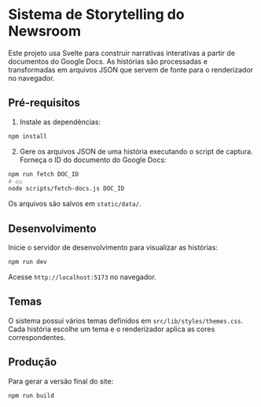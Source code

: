# Sistema de Storytelling do Newsroom

Este projeto usa Svelte para construir narrativas interativas a partir de documentos do Google Docs. As histórias são processadas e transformadas em arquivos JSON que servem de fonte para o renderizador no navegador.

## Pré-requisitos

1. Instale as dependências:

```bash
npm install
```

2. Gere os arquivos JSON de uma história executando o script de captura. Forneça o ID do documento do Google Docs:

```bash
npm run fetch DOC_ID
# ou
node scripts/fetch-docs.js DOC_ID
```

Os arquivos são salvos em `static/data/`.

## Desenvolvimento

Inicie o servidor de desenvolvimento para visualizar as histórias:

```bash
npm run dev
```

Acesse `http://localhost:5173` no navegador.

## Temas

O sistema possui vários temas definidos em `src/lib/styles/themes.css`. Cada história escolhe um tema e o renderizador aplica as cores correspondentes.

## Produção

Para gerar a versão final do site:

```bash
npm run build
```
